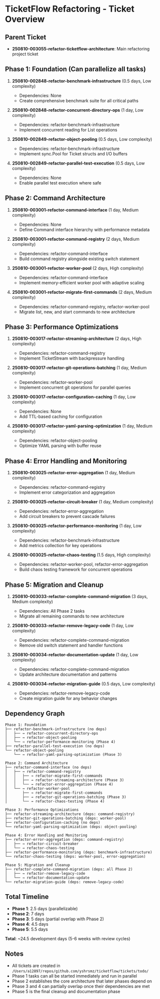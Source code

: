 # TicketFlow Refactoring - Ticket Overview

## Parent Ticket
- **250810-003055-refactor-ticketflow-architecture**: Main refactoring project ticket

## Phase 1: Foundation (Can parallelize all tasks)
1. **250810-002848-refactor-benchmark-infrastructure** (0.5 days, Low complexity)
   - Dependencies: None
   - Create comprehensive benchmark suite for all critical paths
   
2. **250810-002848-refactor-concurrent-directory-ops** (1 day, Low complexity)
   - Dependencies: refactor-benchmark-infrastructure
   - Implement concurrent reading for List operations
   
3. **250810-002849-refactor-object-pooling** (0.5 days, Low complexity)
   - Dependencies: refactor-benchmark-infrastructure
   - Implement sync.Pool for Ticket structs and I/O buffers
   
4. **250810-002849-refactor-parallel-test-execution** (0.5 days, Low complexity)
   - Dependencies: None
   - Enable parallel test execution where safe

## Phase 2: Command Architecture
1. **250810-003001-refactor-command-interface** (1 day, Medium complexity)
   - Dependencies: None
   - Define Command interface hierarchy with performance metadata
   
2. **250810-003001-refactor-command-registry** (2 days, Medium complexity)
   - Dependencies: refactor-command-interface
   - Build command registry alongside existing switch statement
   
3. **250810-003001-refactor-worker-pool** (2 days, High complexity)
   - Dependencies: refactor-command-interface
   - Implement memory-efficient worker pool with adaptive scaling
   
4. **250810-003001-refactor-migrate-first-commands** (2 days, Medium complexity)
   - Dependencies: refactor-command-registry, refactor-worker-pool
   - Migrate list, new, and start commands to new architecture

## Phase 3: Performance Optimizations
1. **250810-003017-refactor-streaming-architecture** (2 days, High complexity)
   - Dependencies: refactor-command-registry
   - Implement TicketStream with backpressure handling
   
2. **250810-003017-refactor-git-operations-batching** (1 day, Medium complexity)
   - Dependencies: refactor-worker-pool
   - Implement concurrent git operations for parallel queries
   
3. **250810-003017-refactor-configuration-caching** (1 day, Low complexity)
   - Dependencies: None
   - Add TTL-based caching for configuration
   
4. **250810-003017-refactor-yaml-parsing-optimization** (1 day, Medium complexity)
   - Dependencies: refactor-object-pooling
   - Optimize YAML parsing with buffer reuse

## Phase 4: Error Handling and Monitoring
1. **250810-003025-refactor-error-aggregation** (1 day, Medium complexity)
   - Dependencies: refactor-command-registry
   - Implement error categorization and aggregation
   
2. **250810-003025-refactor-circuit-breaker** (1 day, Medium complexity)
   - Dependencies: refactor-error-aggregation
   - Add circuit breakers to prevent cascade failures
   
3. **250810-003025-refactor-performance-monitoring** (1 day, Low complexity)
   - Dependencies: refactor-benchmark-infrastructure
   - Add metrics collection for key operations
   
4. **250810-003025-refactor-chaos-testing** (1.5 days, High complexity)
   - Dependencies: refactor-worker-pool, refactor-error-aggregation
   - Build chaos testing framework for concurrent operations

## Phase 5: Migration and Cleanup
1. **250810-003033-refactor-complete-command-migration** (3 days, Medium complexity)
   - Dependencies: All Phase 2 tasks
   - Migrate all remaining commands to new architecture
   
2. **250810-003033-refactor-remove-legacy-code** (1 day, Low complexity)
   - Dependencies: refactor-complete-command-migration
   - Remove old switch statement and handler functions
   
3. **250810-003034-refactor-documentation-update** (1 day, Low complexity)
   - Dependencies: refactor-complete-command-migration
   - Update architecture documentation and patterns
   
4. **250810-003034-refactor-migration-guide** (0.5 days, Low complexity)
   - Dependencies: refactor-remove-legacy-code
   - Create migration guide for any behavior changes

## Dependency Graph

```
Phase 1: Foundation
├── refactor-benchmark-infrastructure (no deps)
│   ├── → refactor-concurrent-directory-ops
│   ├── → refactor-object-pooling
│   └── → refactor-performance-monitoring (Phase 4)
├── refactor-parallel-test-execution (no deps)
└── refactor-object-pooling
    └── → refactor-yaml-parsing-optimization (Phase 3)

Phase 2: Command Architecture
├── refactor-command-interface (no deps)
│   ├── → refactor-command-registry
│   │   ├── → refactor-migrate-first-commands
│   │   ├── → refactor-streaming-architecture (Phase 3)
│   │   └── → refactor-error-aggregation (Phase 4)
│   └── → refactor-worker-pool
│       ├── → refactor-migrate-first-commands
│       ├── → refactor-git-operations-batching (Phase 3)
│       └── → refactor-chaos-testing (Phase 4)

Phase 3: Performance Optimizations
├── refactor-streaming-architecture (deps: command-registry)
├── refactor-git-operations-batching (deps: worker-pool)
├── refactor-configuration-caching (no deps)
└── refactor-yaml-parsing-optimization (deps: object-pooling)

Phase 4: Error Handling and Monitoring
├── refactor-error-aggregation (deps: command-registry)
│   ├── → refactor-circuit-breaker
│   └── → refactor-chaos-testing
├── refactor-performance-monitoring (deps: benchmark-infrastructure)
└── refactor-chaos-testing (deps: worker-pool, error-aggregation)

Phase 5: Migration and Cleanup
├── refactor-complete-command-migration (deps: all Phase 2)
│   ├── → refactor-remove-legacy-code
│   └── → refactor-documentation-update
└── refactor-migration-guide (deps: remove-legacy-code)
```

## Total Timeline
- **Phase 1**: 2.5 days (parallelizable)
- **Phase 2**: 7 days
- **Phase 3**: 5 days (partial overlap with Phase 2)
- **Phase 4**: 4.5 days
- **Phase 5**: 5.5 days

**Total**: ~24.5 development days (5-6 weeks with review cycles)

## Notes
- All tickets are created in `/Users/a12897/repos/github.com/yshrsmz/ticketflow/tickets/todo/`
- Phase 1 tasks can all be started immediately and run in parallel
- Phase 2 establishes the core architecture that later phases depend on
- Phase 3 and 4 can partially overlap once their dependencies are met
- Phase 5 is the final cleanup and documentation phase